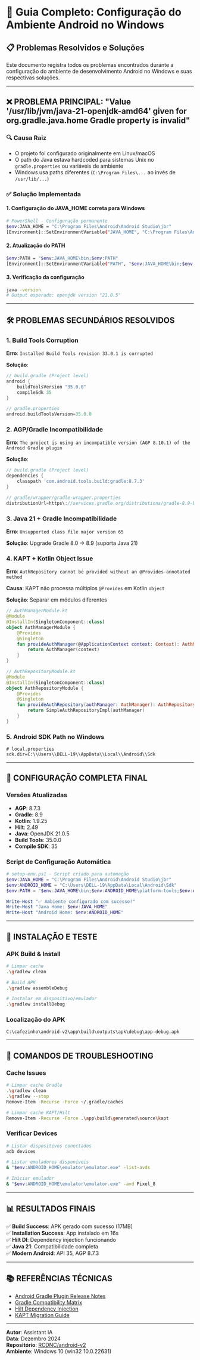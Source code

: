 # 🔧 Guia Completo: Configuração do Ambiente Android no Windows

## 📋 Problemas Resolvidos e Soluções

Este documento registra todos os problemas encontrados durante a configuração do ambiente de desenvolvimento Android no Windows e suas respectivas soluções.

---

## ❌ **PROBLEMA PRINCIPAL: "Value '/usr/lib/jvm/java-21-openjdk-amd64' given for org.gradle.java.home Gradle property is invalid"**

### 🔍 **Causa Raiz**
- O projeto foi configurado originalmente em Linux/macOS
- O path do Java estava hardcoded para sistemas Unix no `gradle.properties` ou variáveis de ambiente
- Windows usa paths diferentes (`C:\Program Files\...` ao invés de `/usr/lib/...`)

### ✅ **Solução Implementada**

#### 1. **Configuração do JAVA_HOME correta para Windows**
```bash
# PowerShell - Configuração permanente
$env:JAVA_HOME = "C:\Program Files\Android\Android Studio\jbr"
[Environment]::SetEnvironmentVariable("JAVA_HOME", "C:\Program Files\Android\Android Studio\jbr", "User")
```

#### 2. **Atualização do PATH**
```bash
$env:PATH = "$env:JAVA_HOME\bin;$env:PATH"
[Environment]::SetEnvironmentVariable("PATH", "$env:JAVA_HOME\bin;$env:PATH", "User")
```

#### 3. **Verificação da configuração**
```bash
java -version
# Output esperado: openjdk version "21.0.5"
```

---

## 🛠️ **PROBLEMAS SECUNDÁRIOS RESOLVIDOS**

### 1. **Build Tools Corruption**
**Erro**: `Installed Build Tools revision 33.0.1 is corrupted`

**Solução**:
```gradle
// build.gradle (Project level)
android {
    buildToolsVersion "35.0.0"
    compileSdk 35
}

// gradle.properties
android.buildToolsVersion=35.0.0
```

### 2. **AGP/Gradle Incompatibilidade**
**Erro**: `The project is using an incompatible version (AGP 8.10.1) of the Android Gradle plugin`

**Solução**:
```gradle
// build.gradle (Project level)
dependencies {
    classpath 'com.android.tools.build:gradle:8.7.3'
}

// gradle/wrapper/gradle-wrapper.properties
distributionUrl=https\://services.gradle.org/distributions/gradle-8.9-bin.zip
```

### 3. **Java 21 + Gradle Incompatibilidade**
**Erro**: `Unsupported class file major version 65`

**Solução**: Upgrade Gradle 8.0 → 8.9 (suporta Java 21)

### 4. **KAPT + Kotlin Object Issue**
**Erro**: `AuthRepository cannot be provided without an @Provides-annotated method`

**Causa**: KAPT não processa múltiplos `@Provides` em Kotlin `object`

**Solução**: Separar em módulos diferentes
```kotlin
// AuthManagerModule.kt
@Module
@InstallIn(SingletonComponent::class)
object AuthManagerModule {
    @Provides
    @Singleton
    fun provideAuthManager(@ApplicationContext context: Context): AuthManager {
        return AuthManager(context)
    }
}

// AuthRepositoryModule.kt
@Module
@InstallIn(SingletonComponent::class)
object AuthRepositoryModule {
    @Provides
    @Singleton
    fun provideAuthRepository(authManager: AuthManager): AuthRepository {
        return SimpleAuthRepositoryImpl(authManager)
    }
}
```

### 5. **Android SDK Path no Windows**
```properties
# local.properties
sdk.dir=C:\\Users\\DELL-19\\AppData\\Local\\Android\\Sdk
```

---

## 🚀 **CONFIGURAÇÃO COMPLETA FINAL**

### **Versões Atualizadas**
- **AGP**: 8.7.3
- **Gradle**: 8.9
- **Kotlin**: 1.9.25
- **Hilt**: 2.49
- **Java**: OpenJDK 21.0.5
- **Build Tools**: 35.0.0
- **Compile SDK**: 35

### **Script de Configuração Automática**
```powershell
# setup-env.ps1 - Script criado para automação
$env:JAVA_HOME = "C:\Program Files\Android\Android Studio\jbr"
$env:ANDROID_HOME = "C:\Users\DELL-19\AppData\Local\Android\Sdk"
$env:PATH = "$env:JAVA_HOME\bin;$env:ANDROID_HOME\platform-tools;$env:ANDROID_HOME\tools;$env:PATH"

Write-Host "✅ Ambiente configurado com sucesso!"
Write-Host "Java Home: $env:JAVA_HOME"
Write-Host "Android Home: $env:ANDROID_HOME"
```

---

## 📱 **INSTALAÇÃO E TESTE**

### **APK Build & Install**
```bash
# Limpar cache
.\gradlew clean

# Build APK
.\gradlew assembleDebug

# Instalar em dispositivo/emulador
.\gradlew installDebug
```

### **Localização do APK**
```
C:\cafezinho\android-v2\app\build\outputs\apk\debug\app-debug.apk
```

---

## 🔧 **COMANDOS DE TROUBLESHOOTING**

### **Cache Issues**
```bash
# Limpar cache Gradle
.\gradlew clean
.\gradlew --stop
Remove-Item -Recurse -Force ~/.gradle/caches

# Limpar cache KAPT/Hilt
Remove-Item -Recurse -Force .\app\build\generated\source\kapt
```

### **Verificar Devices**
```bash
# Listar dispositivos conectados
adb devices

# Listar emuladores disponíveis
& "$env:ANDROID_HOME\emulator\emulator.exe" -list-avds

# Iniciar emulador
& "$env:ANDROID_HOME\emulator\emulator.exe" -avd Pixel_8
```

---

## 📊 **RESULTADOS FINAIS**

✅ **Build Success**: APK gerado com sucesso (17MB)  
✅ **Installation Success**: App instalado em 16s  
✅ **Hilt DI**: Dependency injection funcionando  
✅ **Java 21**: Compatibilidade completa  
✅ **Modern Android**: API 35, AGP 8.7.3  

---

## 📚 **REFERÊNCIAS TÉCNICAS**

- [Android Gradle Plugin Release Notes](https://developer.android.com/studio/releases/gradle-plugin)
- [Gradle Compatibility Matrix](https://docs.gradle.org/current/userguide/compatibility.html)
- [Hilt Dependency Injection](https://developer.android.com/training/dependency-injection/hilt-android)
- [KAPT Migration Guide](https://kotlinlang.org/docs/kapt.html)

---

**Autor**: Assistant IA  
**Data**: Dezembro 2024  
**Repositório**: [RCDNC/android-v2](https://github.com/RCDNC/android-v2)  
**Ambiente**: Windows 10 (win32 10.0.22631) 